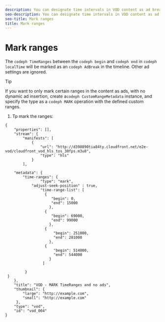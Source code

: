 ```yaml
---
description: You can designate time intervals in VOD content as ad breaks.
seo-description: You can designate time intervals in VOD content as ad breaks.
seo-title: Mark ranges
title: Mark ranges
---
```


# Mark ranges

The `codeph TimeRanges` between the `codeph begin` and `codeph end` in `codeph localTime` will be marked as an `codeph AdBreak` in the timeline. Other ad settings are ignored.

>[!TIP]
>
>If you want to only mark certain ranges in the content as ads, with no dynamic ad insertion, create a`codeph CustomRangeMetadata` instance, and specify the type as a `codeph MARK` operation with the defined custom ranges.
>1. Tp mark the ranges:
>   ```
>   {   
>       "properties": [],
>       "stream": {
>           "manifests": [
>               {
>                   "url": "http://d398890tia84ty.cloudfront.net/e2e-vod/cloudfront_vod_hls_tos_30fps.m3u8",
>                   "type": "hls"
>               }
>           ],
>            
>       "metadata": {
>           "time-ranges": {
>                   "type": "mark",
>               "adjust-seek-position" : true,   
>                   "time-range-list": [
>                     {
>                        "begin": 0,
>                        "end": 15000
>                       },
>                     {
>                        "begin": 69000,
>                        "end": 99000
>                       },
>                     {
>                         "begin": 251000,
>                         "end": 281000
>                       },
>                     {
>                         "begin": 514000,
>                         "end": 544000
>                       }
>                    ]
>    
>            }
>    }           
>       },   
>       "title": "VOD - MARK TimeRanges and no ads",
>       "thumbnail": {
>           "large": "http://example.com",
>           "small": "http://example.com"
>        },
>       "type": "vod",
>       "id": "vod_004"
>   }
>   ```
>   
>   
>   
